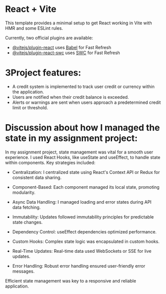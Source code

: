 # React + Vite

This template provides a minimal setup to get React working in Vite with HMR and some ESLint rules.

Currently, two official plugins are available:

- [@vitejs/plugin-react](https://github.com/vitejs/vite-plugin-react/blob/main/packages/plugin-react/README.md) uses [Babel](https://babeljs.io/) for Fast Refresh
- [@vitejs/plugin-react-swc](https://github.com/vitejs/vite-plugin-react-swc) uses [SWC](https://swc.rs/) for Fast Refresh


# 3Project features:

* A credit system is implemented to track user credit or currency within the application.
* Users are notified when their credit balance is exceeded.
* Alerts or warnings are sent when users approach a predetermined credit limit or threshold.

# Discussion about how I managed the state in my assignment project:

In my assignment project, state management was vital for a smooth user experience. I used React Hooks, like useState and useEffect, to handle state within components. Key strategies included:

* Centralization: I centralized state using React's Context API or Redux for consistent data sharing.

* Component-Based: Each component managed its local state, promoting modularity.

* Async Data Handling: I managed loading and error states during API data fetching.

* Immutability: Updates followed immutability principles for predictable state changes.

* Dependency Control: useEffect dependencies optimized performance.

* Custom Hooks: Complex state logic was encapsulated in custom hooks.

* Real-Time Updates: Real-time data used WebSockets or SSE for live updates.

* Error Handling: Robust error handling ensured user-friendly error messages.

Efficient state management was key to a responsive and reliable application.
